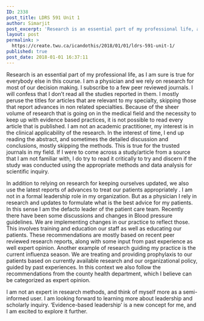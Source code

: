 ```yaml
---
ID: 2338
post_title: LDRS 591 Unit 1
author: Simarjit
post_excerpt: 'Research is an essential part of my professional life, as I am sure is true for everybody else in this course. I am a physician and we rely on research for most of our decision making. I subscribe to a few peer reviewed journals. I will confess that I don&rsquo;t read all the studies reported [&hellip;]'
layout: post
permalink: >
  https://create.twu.ca/icandothis/2018/01/01/ldrs-591-unit-1/
published: true
post_date: 2018-01-01 16:37:11
---
```

<p>Research is an essential part of my professional life, as I am sure is true for everybody else in this course. I am a physician and we rely on research for most of our decision making. I subscribe to a few peer reviewed journals. I will confess that I don&#8217;t read all the studies reported in them. I mostly peruse the titles for articles that are relevant to my specialty, skipping those that report advances in non related specialties. Because of the sheer volume of research that is going on in the medical field and the necessity to keep up with evidence based practices, it is not possible to read every article that is published. I am not an academic practitioner, my interest is in the clinical applicability of the research. In the interest of time, I end up reading the abstract, and sometimes the detailed discussion and conclusions, mostly skipping the methods. This is true for the trusted journals in my field. If I were to come across a study/article from a source that I am not familiar with, I do try to read it critically to try and discern if the study was conducted using the appropriate methods and data analysis for scientific inquiry.</p>
<p>In addition to relying on research for keeping ourselves updated, we also use the latest reports of advances to treat our patients appropriately . I am not in a formal leadership role in my organization. But as a physician I rely in research and updates to formulate what is the best advice for my patients. In this sense I am the defacto leader of the patient care team. Recently there have been some discussions and changes in Blood pressure guidelines. We are implementing changes in our practice to reflect those. This involves training and education our staff as well as educating our patients. These recommendations are mostly based on recent peer reviewed research reports, along with some input from past experience as well expert opinion. Another example of research guiding my practice is the current influenza season. We are treating and providing prophylaxis to our patients based on currently available research and our organizational policy, guided by past experiences. In this context we also follow the recommendations from the county health department, which I believe can be categorized as expert opinion.</p>
<p>I am not an expert in research methods, and think of myself more as a semi-informed user. I am looking forward to learning more about leadership and scholarly inquiry. &#8216;Evidence-based leadership&#8217; is a new concept for me, and I am excited to explore it further.</p>
<p>&nbsp;</p>
<p>&nbsp;</p>